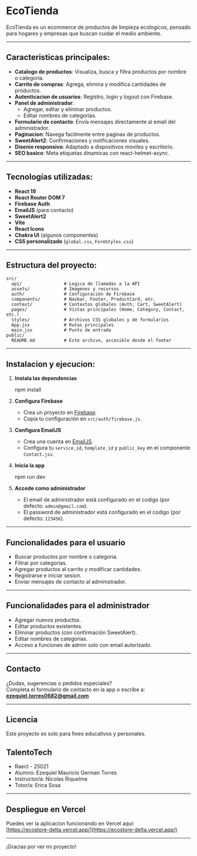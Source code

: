# EcoTienda

EcoTienda es un ecommerce de productos de limpieza ecologicos, pensado para hogares y empresas que buscan cuidar el medio ambiente.

---

## Caracteristicas principales:

- **Catalogo de productos**: Visualiza, busca y filtra productos por nombre o categoría.
- **Carrito de compras**: Agrega, elimina y modifica cantidades de productos.
- **Autenticacion de usuarios**: Registro, login y logout con Firebase.
- **Panel de administrador**:
  - Agregar, editar y eliminar productos.
  - Editar nombres de categorías.
- **Formulario de contacto**: Envía mensajes directamente al email del administrador.
- **Paginacion**: Navega facilmente entre paginas de productos.
- **SweetAlert2**: Confirmaciones y notificaciones visuales.
- **Disenio responsivo**: Adaptado a dispositivos moviles y escritorio.
- **SEO basico**: Meta etiquetas dinamicas con react-helmet-async.

---

## Tecnologías utilizadas:

- **React 19**
- **React Router DOM 7**
- **Firebase Auth**
- **EmailJS** (para contacto)
- **SweetAlert2**
- **Vite**
- **React Icons**
- **Chakra UI** (algunos componentes)
- **CSS personalizado** (`global.css`, `FormStyles.css`)

---

## Estructura del proyecto:

```
src/
  api/                # Logica de llamadas a la API
  assets/             # Imagenes y recursos
  auth/               # Configuración de Firebase
  components/         # Navbar, Footer, ProductCard, etc.
  context/            # Contextos globales (Auth, Cart, SweetAlert)
  pages/              # Vistas principales (Home, Category, Contact, etc.)
  styles/             # Archivos CSS globales y de formularios
  App.jsx             # Rutas principales
  main.jsx            # Punto de entrada
public/
  README.md           # Este archivo, accesible desde el footer
```

---

## Instalacion y ejecucion:

1. **Instala las dependencias**

   npm install

2. **Configura Firebase**

   - Crea un proyecto en [Firebase](https://firebase.google.com/).
   - Copia tu configuración en `src/auth/firebase.js`.

3. **Configura EmailJS**

   - Crea una cuenta en [EmailJS](https://www.emailjs.com/).
   - Configura tu `service_id`, `template_id` y `public_key` en el componente `Contact.jsx`.

4. **Inicia la app**

   npm run dev

5. **Accede como administrador**
   - El email de administrador está configurado en el codigo (por defecto: `admin@gmail.com`).
   - El password de administrador está configurado en el codigo (por defecto: `123456`).

---

## Funcionalidades para el usuario

- Buscar productos por nombre o categoria.
- Filtrar por categorias.
- Agregar productos al carrito y modificar cantidades.
- Registrarse e iniciar sesion.
- Enviar mensajes de contacto al administrador.

---

## Funcionalidades para el administrador

- Agregar nuevos productos.
- Editar productos existentes.
- Eliminar productos (con confirmación SweetAlert).
- Editar nombres de categorias.
- Acceso a funciones de admin solo con email autorizado.

---

## Contacto

¿Dudas, sugerencias o pedidos especiales?  
Completa el formulario de contacto en la app o escribe a:  
**ezequiel.torres0682@gmail.com**

---

## Licencia

Este proyecto es solo para fines educativos y personales.

## TalentoTech

- Raect - 25021
- Alumno: Ezequiel Mauricio German Torres
- Instructor/a: Nicolas Riquelme
- Totor/a: Erica Sosa

---

##  Despliegue en Vercel

Puedes ver la aplicacion funcionando en Vercel aqui:  
[https://ecostore-delta.vercel.app/](https://ecostore-delta.vercel.app/)

---

¡Gracias por ver mi proyecto!

